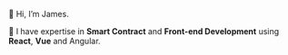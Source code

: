 👋 Hi, I’m James.

👀 I have expertise in **Smart Contract** and **Front-end Development** using **React**, **Vue** and Angular.
